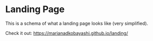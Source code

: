 # Landing Page

This is a schema of what a landing page looks like (very simplified).

Check it out: https://marianadkobayashi.github.io/landing/
